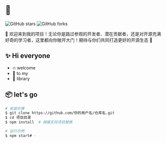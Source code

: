 # 🌟

![GitHub stars](https://img.shields.io/github/stars/你的用户名/仓库名?style=social)
![GitHub forks](https://img.shields.io/github/forks/你的用户名/仓库名?style=social)

👋 欢迎来到我的项目！无论你是路过参观的开发者、潜在贡献者，还是对开源充满好奇的学习者，这里都向你敞开大门！期待与你们共同打造更好的开源生态  💖

##  ✨ Hi everyone
-  🔥 welcome
-  🚀 to my
-  🌈 library

##  📦 let's go
```bash
# 安装步骤
$ git clone https://github.com/你的用户名/仓库名.git
$ cd 项目目录
$ npm install  # 根据实际项目替换

# 运行示例
$ npm start# -
